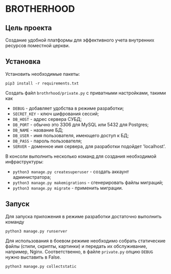 # BROTHERHOOD

## Цель проекта

Создание удобной платформы для эффективного учета внутренних ресурсов
поместной церкви.

## Установка

Установить необходимые пакеты:

    pip3 install -r requirements.txt

Создать файл `brothrhood/private.py` с приватными настройками, такими как

- `DEBUG` - добавляет удобства в режиме разработки;
- `SECRET_KEY` - ключ шифрования сессий;
- `DB_HOST` - адрес сервера СУБД;
- `DB_PORT` - обычно это 3306 для MySQL или 5432 для Postgres;
- `DB_NAME` - название БД;
- `DB_USER` - имя пользователя, имеющего доступ к БД;
- `DB_PASS` - пароль пользователя;
- `SERVER` - доменное имя сервера, для разработки подойдет 'localhost'.

В консоли выполнить несколько команд для создания необходимой инфраструктуры:

- `python3 manage.py createsuperuser` - создать аккаунт администратора;
- `python3 manage.py makemigrations` - сгенерировать файлы миграций;
- `python3 manage.py migrate` - применить миграции.

## Запуск

Для запуска приложения в режиме разработки достаточно выполнить команду

    python3 manage.py runserver

Для использования в боевом режиме необходимо собрать статические файлы (стили,
скрипты, картинки) и передать их обслуживание, например, Nginx. Соответственно,
в файле `private.py` опцию `DEBUG` нужно выставить в False.
 
    python3 manage.py collectstatic


